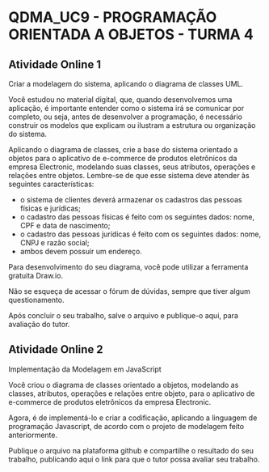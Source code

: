 # QDMA_UC9 - PROGRAMAÇÃO ORIENTADA A OBJETOS - TURMA 4

## Atividade Online 1
Criar a modelagem do sistema, aplicando o diagrama de classes UML.
 
Você estudou no material digital, que, quando desenvolvemos uma aplicação, é importante entender como o sistema irá se comunicar por completo, ou seja, antes de desenvolver a programação, é necessário construir os modelos que explicam ou ilustram a estrutura ou organização do sistema.
 
Aplicando o diagrama de classes, crie a base do sistema orientado a objetos para o aplicativo de e-commerce de produtos eletrônicos da empresa  Electronic, modelando suas classes, seus atributos, operações e relações entre objetos. Lembre-se de que esse sistema deve atender às seguintes características:
 
- o sistema de clientes deverá armazenar os cadastros das pessoas físicas e jurídicas;
- o cadastro das pessoas físicas é feito com os seguintes dados: nome, CPF e data de nascimento;
- o cadastro das pessoas jurídicas é feito com os seguintes dados: nome, CNPJ e razão social;
- ambos devem possuir um endereço.
 
Para desenvolvimento do seu diagrama, você pode utilizar a ferramenta gratuita Draw.io.
 
Não se esqueça de acessar o fórum de dúvidas, sempre que tiver algum questionamento.
 
Após concluir o seu trabalho, salve o arquivo e publique-o aqui, para avaliação do tutor.

## Atividade Online 2
Implementação da Modelagem em JavaScript  
 
Você criou o diagrama de classes orientado a objetos, modelando as classes, atributos, operações e relações entre objeto, para o aplicativo de e-commerce de produtos eletrônicos da empresa Electronic.
 
Agora, é de implementá-lo e criar a codificação, aplicando a linguagem de programação Javascript, de acordo com o projeto de modelagem feito anteriormente.
 
Publique o arquivo na plataforma github e compartilhe o resultado do seu trabalho, publicando aqui o link para que o tutor possa avaliar seu trabalho.
